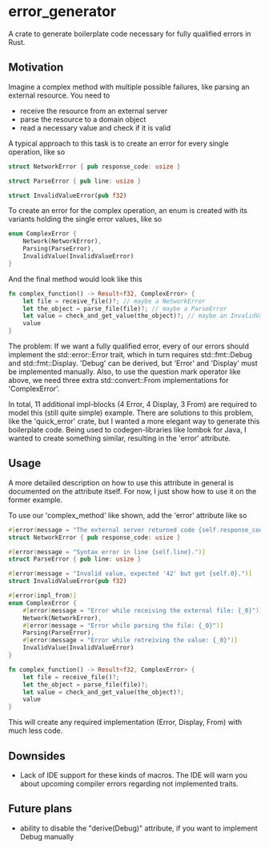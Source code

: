 # error_generator
A crate to generate boilerplate code necessary for fully qualified errors in Rust.

## Motivation
Imagine a complex method with multiple possible failures, like parsing an external resource. You need to
- receive the resource from an external server
- parse the resource to a domain object
- read a necessary value and check if it is valid

A typical approach to this task is to create an error for every single operation, like so
``` rust
struct NetworkError { pub response_code: usize }

struct ParseError { pub line: usize }

struct InvalidValueError(pub f32)
```

To create an error for the complex operation, an enum is created with its variants holding the single error values, like so

``` rust
enum ComplexError {
    Network(NetworkError),
    Parsing(ParseError),
    InvalidValue(InvalidValueError)
}
``` 

And the final method would look like this
``` rust
fn complex_function() -> Result<f32, ComplexError> {
    let file = receive_file()?; // maybe a NetworkError
    let the_object = parse_file(file)?; // maybe a ParseError
    let value = check_and_get_value(the_object)?; // maybe an InvalidValueError
    value
}
```

The problem: If we want a fully qualified error, every of our errors should implement the std::error::Error trait, which in turn requires std::fmt::Debug and std::fmt::Display. 'Debug' can be derived, but 'Error' and 'Display' must be implemented manually. Also, to use the question mark operator like above, we need three extra std::convert::From implementations for 'ComplexError'.

In total, 11 additional impl-blocks (4 Error, 4 Display, 3 From) are required to model this (still quite simple) example. There are solutions to this problem, like the 'quick_error' crate, but I wanted a more elegant way to generate this boilerplate code. Being used to codegen-libraries like lombok for Java, I wanted to create something similar, resulting in the 'error' attribute.

## Usage
A more detailed description on how to use this attribute in general is documented on the attribute itself. For now, I just show how to use it on the former example.

To use our 'complex_method' like shown, add the 'error' attribute like so

``` rust
#[error(message = "The external server returned code {self.response_code} instead of 200.")]
struct NetworkError { pub response_code: usize }

#[error(message = "Syntax error in line {self.line}.")]
struct ParseError { pub line: usize }

#[error(message = "Invalid value, expected '42' but got {self.0}.")]
struct InvalidValueError(pub f32)

#[error(impl_from)]
enum ComplexError {
    #[error(message = "Error while receiving the external file: {_0}")]
    Network(NetworkError),
    #[error(message = "Error while parsing the file: {_0}")]
    Parsing(ParseError),
    #[error(message = "Error while retreiving the value: {_0}")]
    InvalidValue(InvalidValueError)
}

fn complex_function() -> Result<f32, ComplexError> {
    let file = receive_file()?;
    let the_object = parse_file(file)?;
    let value = check_and_get_value(the_object)?;
    value
}
```

This will create any required implementation (Error, Display, From) with much less code.

## Downsides
- Lack of IDE support for these kinds of macros. The IDE will warn you about upcoming compiler errors regarding not implemented traits.

## Future plans
- ability to disable the "derive(Debug)" attribute, if you want to implement Debug manually